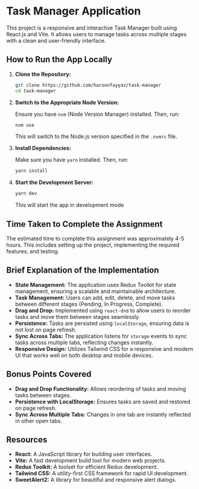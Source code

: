 # Task Manager Application

This project is a responsive and interactive Task Manager built using React.js and Vite. It allows users to manage tasks across multiple stages with a clean and user-friendly interface.

## How to Run the App Locally

1. **Clone the Repository:**

   ```bash
   git clone https://github.com/haroonfayyaz/task-manager
   cd task-manager
   ```

2. **Switch to the Appropriate Node Version:**

   Ensure you have `nvm` (Node Version Manager) installed. Then, run:

   ```bash
   nvm use
   ```

   This will switch to the Node.js version specified in the `.nvmrc` file.

3. **Install Dependencies:**

   Make sure you have `yarn` installed. Then, run:

   ```bash
   yarn install
   ```

4. **Start the Development Server:**

   ```bash
   yarn dev
   ```

   This will start the app in development mode

## Time Taken to Complete the Assignment

The estimated time to complete this assignment was approximately 4-5 hours. This includes setting up the project, implementing the required features, and testing.

## Brief Explanation of the Implementation

- **State Management:** The application uses Redux Toolkit for state management, ensuring a scalable and maintainable architecture.
- **Task Management:** Users can add, edit, delete, and move tasks between different stages (Pending, In Progress, Complete).
- **Drag and Drop:** Implemented using `react-dnd` to allow users to reorder tasks and move them between stages seamlessly.
- **Persistence:** Tasks are persisted using `localStorage`, ensuring data is not lost on page refresh.
- **Sync Across Tabs:** The application listens for `storage` events to sync tasks across multiple tabs, reflecting changes instantly.
- **Responsive Design:** Utilizes Tailwind CSS for a responsive and modern UI that works well on both desktop and mobile devices.

## Bonus Points Covered

- **Drag and Drop Functionality:** Allows reordering of tasks and moving tasks between stages.
- **Persistence with LocalStorage:** Ensures tasks are saved and restored on page refresh.
- **Sync Across Multiple Tabs:** Changes in one tab are instantly reflected in other open tabs.

## Resources

- **React:** A JavaScript library for building user interfaces.
- **Vite:** A fast development build tool for modern web projects.
- **Redux Toolkit:** A toolset for efficient Redux development.
- **Tailwind CSS:** A utility-first CSS framework for rapid UI development.
- **SweetAlert2:** A library for beautiful and responsive alert dialogs.
